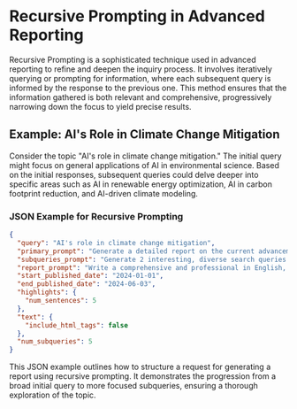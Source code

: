 # Recursive Prompting in Advanced Reporting

Recursive Prompting is a sophisticated technique used in advanced reporting to refine and deepen the inquiry process. It involves iteratively querying or prompting for information, where each subsequent query is informed by the response to the previous one. This method ensures that the information gathered is both relevant and comprehensive, progressively narrowing down the focus to yield precise results.

## Example: AI's Role in Climate Change Mitigation

Consider the topic "AI's role in climate change mitigation." The initial query might focus on general applications of AI in environmental science. Based on the initial responses, subsequent queries could delve deeper into specific areas such as AI in renewable energy optimization, AI in carbon footprint reduction, and AI-driven climate modeling.

### JSON Example for Recursive Prompting

```json
{
  "query": "AI's role in climate change mitigation",
  "primary_prompt": "Generate a detailed report on the current advancements and applications of AI in climate change mitigation. The report should include an analysis of AI in renewable energy optimization, carbon footprint reduction, and climate modeling.",
  "subqueries_prompt": "Generate 2 interesting, diverse search queries that would be useful for generating a detailed report on AI's role in climate change mitigation. These subqueries should cover various aspects of the topic, including renewable energy optimization, carbon footprint reduction, and climate modeling.",
  "report_prompt": "Write a comprehensive and professional in English, five-paragraph, 200-word research report about AI's role in climate change mitigation based on the provided information. Include citations in the text using footnote notation ([citation #]), for example [2]. First provide the report, followed by a single `References` section that only lists the URLs (and their published date) used, in the format [#] <url>. For the published date, only include the month and year. Reset the citations index and ignore the order of citations in the provided information.",
  "start_published_date": "2024-01-01",
  "end_published_date": "2024-06-03",
  "highlights": {
    "num_sentences": 5
  },
  "text": {
    "include_html_tags": false
  },
  "num_subqueries": 5
}
```

This JSON example outlines how to structure a request for generating a report using recursive prompting. It demonstrates the progression from a broad initial query to more focused subqueries, ensuring a thorough exploration of the topic.
